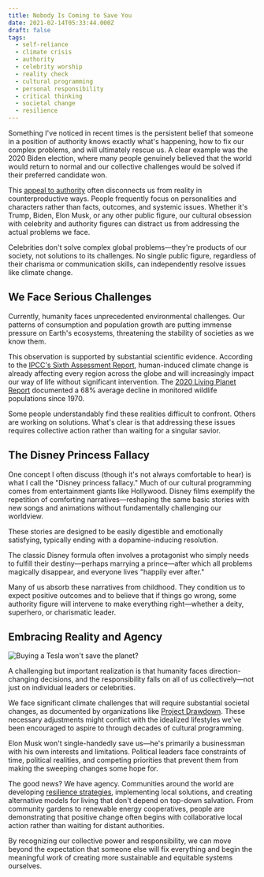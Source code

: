 ```yaml
---
title: Nobody Is Coming to Save You
date: 2021-02-14T05:33:44.000Z
draft: false
tags:
  - self-reliance
  - climate crisis
  - authority
  - celebrity worship
  - reality check
  - cultural programming
  - personal responsibility
  - critical thinking
  - societal change
  - resilience
---
```


Something I've noticed in recent times is the persistent belief that someone in a position of authority knows exactly what's happening, how to fix our complex problems, and will ultimately rescue us. A clear example was the 2020 Biden election, where many people genuinely believed that the world would return to normal and our collective challenges would be solved if their preferred candidate won.

This [appeal to authority](https://en.wikipedia.org/wiki/Argument_from_authority) often disconnects us from reality in counterproductive ways. People frequently focus on personalities and characters rather than facts, outcomes, and systemic issues. Whether it's Trump, Biden, Elon Musk, or any other public figure, our cultural obsession with celebrity and authority figures can distract us from addressing the actual problems we face.

Celebrities don't solve complex global problems—they're products of our society, not solutions to its challenges. No single public figure, regardless of their charisma or communication skills, can independently resolve issues like climate change.

## We Face Serious Challenges

Currently, humanity faces unprecedented environmental challenges. Our patterns of consumption and population growth are putting immense pressure on Earth's ecosystems, threatening the stability of societies as we know them.

This observation is supported by substantial scientific evidence. According to the [IPCC's Sixth Assessment Report](https://www.ipcc.ch/report/ar6/wg1/), human-induced climate change is already affecting every region across the globe and will increasingly impact our way of life without significant intervention. The [2020 Living Planet Report](https://livingplanet.panda.org/en-us/) documented a 68% average decline in monitored wildlife populations since 1970.

Some people understandably find these realities difficult to confront. Others are working on solutions. What's clear is that addressing these issues requires collective action rather than waiting for a singular savior.

## The Disney Princess Fallacy

One concept I often discuss (though it's not always comfortable to hear) is what I call the "Disney princess fallacy." Much of our cultural programming comes from entertainment giants like Hollywood. Disney films exemplify the repetition of comforting narratives—reshaping the same basic stories with new songs and animations without fundamentally challenging our worldview.

These stories are designed to be easily digestible and emotionally satisfying, typically ending with a dopamine-inducing resolution.

The classic Disney formula often involves a protagonist who simply needs to fulfill their destiny—perhaps marrying a prince—after which all problems magically disappear, and everyone lives "happily ever after."

Many of us absorb these narratives from childhood. They condition us to expect positive outcomes and to believe that if things go wrong, some authority figure will intervene to make everything right—whether a deity, superhero, or charismatic leader.

## Embracing Reality and Agency

![Buying a Tesla won't save the planet?](confused.jpg "Complex problems require more than consumer choices")

A challenging but important realization is that humanity faces direction-changing decisions, and the responsibility falls on all of us collectively—not just on individual leaders or celebrities.

We face significant climate challenges that will require substantial societal changes, as documented by organizations like [Project Drawdown](https://drawdown.org/). These necessary adjustments might conflict with the idealized lifestyles we've been encouraged to aspire to through decades of cultural programming.

Elon Musk won't single-handedly save us—he's primarily a businessman with his own interests and limitations. Political leaders face constraints of time, political realities, and competing priorities that prevent them from making the sweeping changes some hope for.

The good news? We have agency. Communities around the world are developing [resilience strategies](https://www.resilience.org/), implementing local solutions, and creating alternative models for living that don't depend on top-down salvation. From community gardens to renewable energy cooperatives, people are demonstrating that positive change often begins with collaborative local action rather than waiting for distant authorities.

By recognizing our collective power and responsibility, we can move beyond the expectation that someone else will fix everything and begin the meaningful work of creating more sustainable and equitable systems ourselves.
